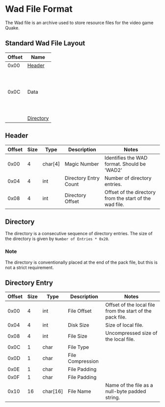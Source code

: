 # Wad File Format
The Wad file is an archive used to store resource files for the video game Quake.

## Standard Wad File Layout
| Offset | Name                               |
|--------|------------------------------------|
| 0x00   | [Header](#header)                  |
| 0x0C   | <br><br><br> Data <br><br><br><br> |
|        | [Directory](#directory)            |

## Header
| Offset | Size | Type     | Description           | Notes                                                   |
|--------|------|----------|-----------------------|---------------------------------------------------------|
| 0x00   | 4    | char[4]  | Magic Number          | Identifies the WAD format. Should be 'WAD2'             |
| 0x04   | 4    | int      | Directory Entry Count | Number of directory entries.                            |
| 0x08   | 4    | int      | Directory Offset      | Offset of the directory from the start of the wad file. |

## Directory
The directory is a consecutive sequence of directory entries. The size of the directory is given by ```Number of Entries * 0x20```.

### Note
The directory is conventionally placed at the end of the pack file, but this is not a strict requirement.

## Directory Entry
| Offset  | Size  | Type     | Description       | Notes                                                     |
|---------|-------|----------|-------------------|-----------------------------------------------------------|
| 0x00    | 4     | int      | File Offset       | Offset of the local file from the start of the pack file. |
| 0x04    | 4     | int      | Disk Size         | Size of local file.                                       |
| 0x08    | 4     | int      | File Size         | Uncompressed size of the local file.                      |
| 0x0C    | 1     | char     | File Type         |                                                           |
| 0x0D    | 1     | char     | File Compression  |                                                           |
| 0x0E    | 1     | char     | File Padding      |                                                           |
| 0x0F    | 1     | char     | File Padding      |                                                           |
| 0x10    | 16    | char[16] | File Name         | Name of the file as a null-byte padded string.            |
